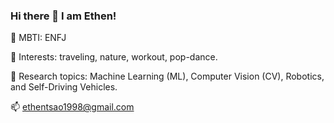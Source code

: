 ### Hi there 👋 I am Ethen!

💁 MBTI: ENFJ

👀 Interests: traveling, nature, workout, pop-dance.

🌱 Research topics: Machine Learning (ML), Computer Vision (CV), Robotics, and Self-Driving Vehicles.

📫 ethentsao1998@gmail.com

<!--
**lintsao/lintsao** is a ✨ _special_ ✨ repository because its `README.md` (this file) appears on your GitHub profile.

Here are some ideas to get you started:

- 🔭 I’m currently working on ...
- 🌱 I’m currently learning ...
- 👯 I’m looking to collaborate on ...
- 🤔 I’m looking for help with ...
- 💬 Ask me about ...
- 📫 How to reach me: ...
- 😄 Pronouns: ...
- ⚡ Fun fact: ...
-->
